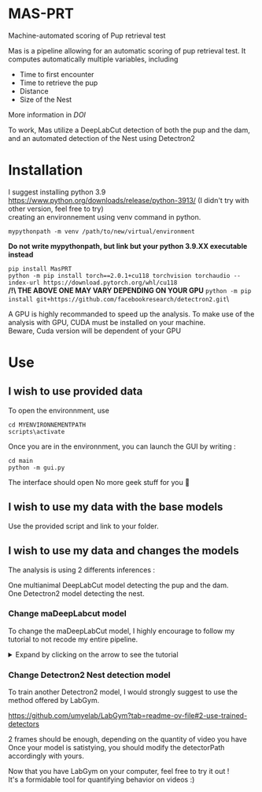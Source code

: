 # MAS-PRT

Machine-automated scoring of Pup retrieval test

Mas is a pipeline allowing for an automatic scoring of pup retrieval test. It computes automatically multiple variables, including 

- Time to first encounter
- Time to retrieve the pup
- Distance
- Size of the Nest

More information in *DOI*

To work, Mas utilize a DeepLabCut detection of both the pup and the dam, and an automated detection of the Nest using Detectron2

# Installation

I suggest installing python 3.9 https://www.python.org/downloads/release/python-3913/ (I didn't try with other version, feel free to try)\
creating an environnement using venv command in python. 

`mypythonpath -m venv /path/to/new/virtual/environment`

**Do not write mypythonpath, but link but your python 3.9.XX executable instead**

`pip install MasPRT`\
`python -m pip install torch==2.0.1+cu118 torchvision torchaudio --index-url https://download.pytorch.org/whl/cu118` \
**/!\ THE ABOVE ONE MAY VARY DEPENDING ON YOUR GPU**
`python -m pip install git+https://github.com/facebookresearch/detectron2.git`\



A GPU is highly recommanded to speed up the analysis. To make use of the analysis with GPU, CUDA must be installed on your machine. \
Beware, Cuda version will be dependent of your GPU

# Use 

## I wish to use provided data 

To open the environnment, use 

`cd MYENVIRONNEMENTPATH`\
`scripts\activate`

Once you are in the environnment, you can launch the GUI by writing :

`cd main`\
`python -m gui.py`

The interface should open
No more geek stuff for you 🥳

## I wish to use my data with the base models

Use the provided script and link to your folder. 

## I wish to use my data and changes the models

The analysis is using 2 differents inferences : 

One multianimal DeepLabCut model detecting the pup and the dam. \
One Detectron2 model detecting the nest. 

### Change maDeepLabcut model

To change the maDeepLabCut model, I highly encourage to follow my tutorial to not recode my entire pipeline. 
<details>
  **<summary> Expand by clicking on the arrow to see the tutorial </summary>**
  
  First, Create a new maDeepLabCut project 
  
  ![NewProject](https://github.com/user-attachments/assets/e0a40bd6-364e-4307-9a73-c4a921ce16aa)

  Open the config.yaml with any text editor. It should look like this
  ![Yaml](https://github.com/user-attachments/assets/149162f3-ddec-4df1-918c-5cebbd0dd02f)

  Now, delete everything below the red line. \
  Copy and paste the layout.yaml located in main/DLC/Layout into your config.yaml\
  /!\ Do not erase the first part, before the red line

  Now, you can extract some frames, and try to start label frame.

  IF your manipulation was good, the keypoint selection in Napari (down right) should look like the picture  
  ![Success](https://github.com/user-attachments/assets/826ed7f4-d582-4940-bbb8-21c60e8e715c)

  
  This is how I label my frames.\
  Dam is the dam\
  single is the pup\
  The point names are self-explanatory, see image below. 
  ![image](https://github.com/user-attachments/assets/60d822fa-b52d-49e4-9b2c-7a3776c0e1d2)
  ![image](https://github.com/user-attachments/assets/5091cffd-0e47-4c6d-8cc6-ccf81732f8e0)
  ![image](https://github.com/user-attachments/assets/c349c316-2b01-49af-b9f0-47eb65d51e2b)

  (Don't be afraid if you have differents colors than me, It changes)
  
  Now, it's up to you! Happy training !\
  See how to train a maDLC model : https://deeplabcut.github.io/DeepLabCut/docs/maDLC_UserGuide.html\
  Once the model is satisfying, the new DLC model must be referenced in the code. 

  
</details>



### Change Detectron2 Nest detection model

To train another Detectron2 model, I would strongly suggest to use the method offered by LabGym. 

https://github.com/umyelab/LabGym?tab=readme-ov-file#2-use-trained-detectors

2 frames should be enough, depending on the quantity of video you have\
Once your model is satistying, you should modify the detectorPath accordingly with yours. 

Now that you have LabGym on your computer, feel free to try it out ! \
It's a formidable tool for quantifying behavior on videos :)

